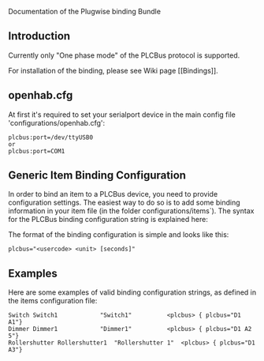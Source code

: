 Documentation of the Plugwise binding Bundle

## Introduction

Currently only "One phase mode" of the PLCBus protocol is supported.

For installation of the binding, please see Wiki page [[Bindings]].

## openhab.cfg

At first it's required to set your serialport device in the main config file 'configurations/openhab.cfg':

    plcbus:port=/dev/ttyUSB0
    or
    plcbus:port=COM1

## Generic Item Binding Configuration

In order to bind an item to a PLCBus device, you need to provide configuration settings. The easiest way to do so is to add some binding information in your item file (in the folder configurations/items`). The syntax for the PLCBus binding configuration string is explained here:

The format of the binding configuration is simple and looks like this:

    plcbus="<usercode> <unit> [seconds]"

## Examples

Here are some examples of valid binding configuration strings, as defined in the items configuration file:

    Switch Switch1	          "Switch1"          <plcbus> { plcbus="D1 A1"}
    Dimmer Dimmer1	          "Dimmer1"          <plcbus> { plcbus="D1 A2 5"}
    Rollershutter Rollershutter1  "Rollershutter 1"  <plcbus> { plcbus="D1 A3"}